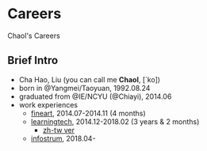 # Careers
Chaol's Careers

## Brief Intro
- Cha Hao, Liu (you can call me **Chaol**, [`ko])
- born in @Yangmei/Taoyuan, 1992.08.24
- graduated from @IE/NCYU (@Chiayi), 2014.06
- work experiences
  - [fineart](https://github.com/ChaoLiou/Careers/tree/master/1.%20fineart-1407-1411), 2014.07-2014.11 (4 months)
  - [learningtech](https://github.com/ChaoLiou/Careers/tree/master/2.%20ltc-1412-1802), 2014.12-2018.02 (3 years & 2 months)
    - [zh-tw ver](https://github.com/ChaoLiou/Careers/blob/master/2.%20ltc-1412-1802/README.zh-tw.md)
  - [infostrum](https://github.com/ChaoLiou/Careers/tree/master/3.%20infostrum-1804), 2018.04- 
